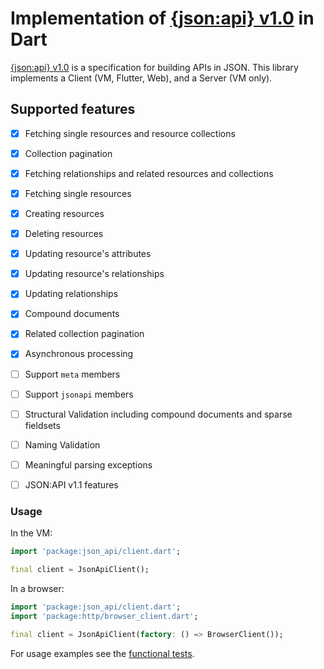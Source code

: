 # Implementation of [{json:api} v1.0](http://jsonapi.org) in Dart
[{json:api} v1.0](http://jsonapi.org) is a specification for building APIs in JSON. This library implements 
a Client (VM, Flutter, Web), and a Server (VM only).


## Supported features
- [x] Fetching single resources and resource collections
- [x] Collection pagination
- [x] Fetching relationships and related resources and collections
- [x] Fetching single resources
- [x] Creating resources
- [x] Deleting resources
- [x] Updating resource's attributes
- [x] Updating resource's relationships
- [x] Updating relationships
- [x] Compound documents
- [x] Related collection pagination
- [x] Asynchronous processing 

- [ ] Support `meta` members
- [ ] Support `jsonapi` members
- [ ] Structural Validation including compound documents and sparse fieldsets
- [ ] Naming Validation
- [ ] Meaningful parsing exceptions
- [ ] JSON:API v1.1 features

### Usage
In the VM:
```dart
import 'package:json_api/client.dart';

final client = JsonApiClient();
```

In a browser:
```dart
import 'package:json_api/client.dart';
import 'package:http/browser_client.dart';

final client = JsonApiClient(factory: () => BrowserClient());
```

For usage examples see the [functional tests](https://github.com/f3ath/json-api-dart/tree/master/test/functional).